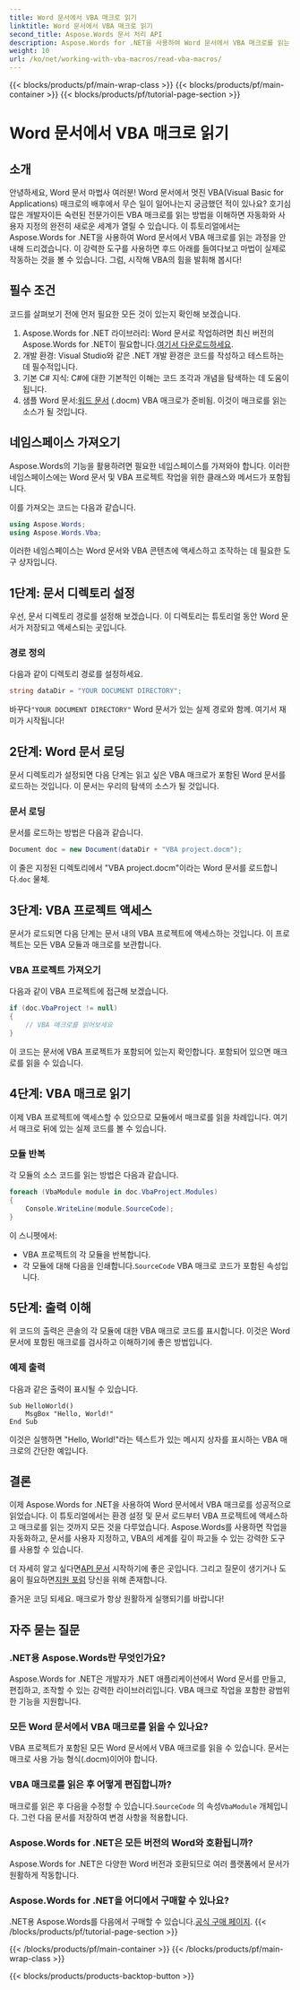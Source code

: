```yaml
---
title: Word 문서에서 VBA 매크로 읽기
linktitle: Word 문서에서 VBA 매크로 읽기
second_title: Aspose.Words 문서 처리 API
description: Aspose.Words for .NET을 사용하여 Word 문서에서 VBA 매크로를 읽는 방법을 알아보세요. 원활한 문서 자동화를 위한 자세한 가이드를 따르세요!
weight: 10
url: /ko/net/working-with-vba-macros/read-vba-macros/
---
```


{{< blocks/products/pf/main-wrap-class >}}
{{< blocks/products/pf/main-container >}}
{{< blocks/products/pf/tutorial-page-section >}}

# Word 문서에서 VBA 매크로 읽기

## 소개

안녕하세요, Word 문서 마법사 여러분! Word 문서에서 멋진 VBA(Visual Basic for Applications) 매크로의 배후에서 무슨 일이 일어나는지 궁금했던 적이 있나요? 호기심 많은 개발자이든 숙련된 전문가이든 VBA 매크로를 읽는 방법을 이해하면 자동화와 사용자 지정의 완전히 새로운 세계가 열릴 수 있습니다. 이 튜토리얼에서는 Aspose.Words for .NET을 사용하여 Word 문서에서 VBA 매크로를 읽는 과정을 안내해 드리겠습니다. 이 강력한 도구를 사용하면 후드 아래를 들여다보고 마법이 실제로 작동하는 것을 볼 수 있습니다. 그럼, 시작해 VBA의 힘을 발휘해 봅시다!

## 필수 조건

코드를 살펴보기 전에 먼저 필요한 모든 것이 있는지 확인해 보겠습니다.

1.  Aspose.Words for .NET 라이브러리: Word 문서로 작업하려면 최신 버전의 Aspose.Words for .NET이 필요합니다.[여기서 다운로드하세요](https://releases.aspose.com/words/net/).
2. 개발 환경: Visual Studio와 같은 .NET 개발 환경은 코드를 작성하고 테스트하는 데 필수적입니다.
3. 기본 C# 지식: C#에 대한 기본적인 이해는 코드 조각과 개념을 탐색하는 데 도움이 됩니다.
4.  샘플 Word 문서:[워드 문서](https://github.com/aspose-words/Aspose.Words-for-.NET/raw/99ba2a2d8b5d650deb40106225f383376b8b4bc6/Examples/Data/VBA%20project.docm) (.docm) VBA 매크로가 준비됨. 이것이 매크로를 읽는 소스가 될 것입니다.

## 네임스페이스 가져오기

Aspose.Words의 기능을 활용하려면 필요한 네임스페이스를 가져와야 합니다. 이러한 네임스페이스에는 Word 문서 및 VBA 프로젝트 작업을 위한 클래스와 메서드가 포함됩니다.

이를 가져오는 코드는 다음과 같습니다.

```csharp
using Aspose.Words;
using Aspose.Words.Vba;
```

이러한 네임스페이스는 Word 문서와 VBA 콘텐츠에 액세스하고 조작하는 데 필요한 도구 상자입니다.

## 1단계: 문서 디렉토리 설정

우선, 문서 디렉토리 경로를 설정해 보겠습니다. 이 디렉토리는 튜토리얼 동안 Word 문서가 저장되고 액세스되는 곳입니다.

### 경로 정의

다음과 같이 디렉토리 경로를 설정하세요.

```csharp
string dataDir = "YOUR DOCUMENT DIRECTORY";
```

 바꾸다`"YOUR DOCUMENT DIRECTORY"` Word 문서가 있는 실제 경로와 함께. 여기서 재미가 시작됩니다!

## 2단계: Word 문서 로딩

문서 디렉토리가 설정되면 다음 단계는 읽고 싶은 VBA 매크로가 포함된 Word 문서를 로드하는 것입니다. 이 문서는 우리의 탐색의 소스가 될 것입니다.

### 문서 로딩

문서를 로드하는 방법은 다음과 같습니다.

```csharp
Document doc = new Document(dataDir + "VBA project.docm");
```

 이 줄은 지정된 디렉토리에서 "VBA project.docm"이라는 Word 문서를 로드합니다.`doc` 물체.

## 3단계: VBA 프로젝트 액세스

문서가 로드되면 다음 단계는 문서 내의 VBA 프로젝트에 액세스하는 것입니다. 이 프로젝트는 모든 VBA 모듈과 매크로를 보관합니다.

### VBA 프로젝트 가져오기

다음과 같이 VBA 프로젝트에 접근해 보겠습니다.

```csharp
if (doc.VbaProject != null)
{
    // VBA 매크로를 읽어보세요
}
```

이 코드는 문서에 VBA 프로젝트가 포함되어 있는지 확인합니다. 포함되어 있으면 매크로를 읽을 수 있습니다.

## 4단계: VBA 매크로 읽기

이제 VBA 프로젝트에 액세스할 수 있으므로 모듈에서 매크로를 읽을 차례입니다. 여기서 매크로 뒤에 있는 실제 코드를 볼 수 있습니다.

### 모듈 반복

각 모듈의 소스 코드를 읽는 방법은 다음과 같습니다.

```csharp
foreach (VbaModule module in doc.VbaProject.Modules)
{
    Console.WriteLine(module.SourceCode);
}
```

이 스니펫에서:
- VBA 프로젝트의 각 모듈을 반복합니다.
-  각 모듈에 대해 다음을 인쇄합니다.`SourceCode` VBA 매크로 코드가 포함된 속성입니다.

## 5단계: 출력 이해

위 코드의 출력은 콘솔의 각 모듈에 대한 VBA 매크로 코드를 표시합니다. 이것은 Word 문서에 포함된 매크로를 검사하고 이해하기에 좋은 방법입니다.

### 예제 출력

다음과 같은 출력이 표시될 수 있습니다.

```
Sub HelloWorld()
    MsgBox "Hello, World!"
End Sub
```

이것은 실행하면 "Hello, World!"라는 텍스트가 있는 메시지 상자를 표시하는 VBA 매크로의 간단한 예입니다.

## 결론

이제 Aspose.Words for .NET을 사용하여 Word 문서에서 VBA 매크로를 성공적으로 읽었습니다. 이 튜토리얼에서는 환경 설정 및 문서 로드부터 VBA 프로젝트에 액세스하고 매크로를 읽는 것까지 모든 것을 다루었습니다. Aspose.Words를 사용하면 작업을 자동화하고, 문서를 사용자 지정하고, VBA의 세계를 깊이 파고들 수 있는 강력한 도구를 사용할 수 있습니다.

 더 자세히 알고 싶다면[API 문서](https://reference.aspose.com/words/net/) 시작하기에 좋은 곳입니다. 그리고 질문이 생기거나 도움이 필요하면[지원 포럼](https://forum.aspose.com/c/words/8) 당신을 위해 존재합니다.

즐거운 코딩 되세요. 매크로가 항상 원활하게 실행되기를 바랍니다!

## 자주 묻는 질문

### .NET용 Aspose.Words란 무엇인가요?  
Aspose.Words for .NET은 개발자가 .NET 애플리케이션에서 Word 문서를 만들고, 편집하고, 조작할 수 있는 강력한 라이브러리입니다. VBA 매크로 작업을 포함한 광범위한 기능을 지원합니다.

### 모든 Word 문서에서 VBA 매크로를 읽을 수 있나요?  
VBA 프로젝트가 포함된 모든 Word 문서에서 VBA 매크로를 읽을 수 있습니다. 문서는 매크로 사용 가능 형식(.docm)이어야 합니다.

### VBA 매크로를 읽은 후 어떻게 편집합니까?  
 매크로를 읽은 후 다음을 수정할 수 있습니다.`SourceCode` 의 속성`VbaModule` 개체입니다. 그런 다음 문서를 저장하여 변경 사항을 적용합니다.

### Aspose.Words for .NET은 모든 버전의 Word와 호환됩니까?  
Aspose.Words for .NET은 다양한 Word 버전과 호환되므로 여러 플랫폼에서 문서가 원활하게 작동합니다.

### Aspose.Words for .NET을 어디에서 구매할 수 있나요?  
 .NET용 Aspose.Words를 다음에서 구매할 수 있습니다.[공식 구매 페이지](https://purchase.aspose.com/buy).
{{< /blocks/products/pf/tutorial-page-section >}}

{{< /blocks/products/pf/main-container >}}
{{< /blocks/products/pf/main-wrap-class >}}

{{< blocks/products/products-backtop-button >}}
